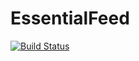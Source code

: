 # EssentialFeed

[![Build Status](https://travis-ci.com/Prabhat07/EssentialFeed.svg?branch=main)](https://travis-ci.com/Prabhat07/EssentialFeed)
